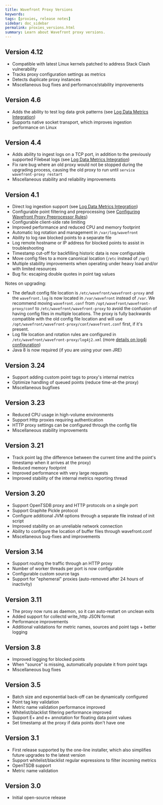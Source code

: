 ```yaml
---
title: Wavefront Proxy Versions
keywords:
tags: [proxies, release notes]
sidebar: doc_sidebar
permalink: proxies_versions.html
summary: Learn about Wavefront proxy versions.
---
```

## Version 4.12
- Compatible with latest Linux kernels patched to address Stack Clash vulnerability
- Tracks proxy configuration settings as metrics
- Detects duplicate proxy instances
- Miscellaneous bug fixes and performance/stability improvements

## Version 4.6
- Adds the ability to test log data grok patterns (see [Log Data Metrics Integration](integrations_log_data.html))
- Supports native socket transport, which improves ingestion performance on Linux
 
## Version 4.4
- Adds ability to ingest logs on a TCP port, in addition to the previously supported Filebeat logs (see [Log Data Metrics Integration](integrations_log_data.html))
- Fix rare bug where an old proxy would not be stopped during the upgrading process, causing the old proxy to run until `service wavefront-proxy restart`
- Miscellaneous stability and reliability improvements
 
## Version 4.1
- Direct log ingestion support (see [Log Data Metrics Integration](integrations_log_data.html))
- Configurable point filtering and preprocessing (see [Configuring Wavefront Proxy Preprocessor Rules](proxies_preprocessor_rules.html))
- Configurable client-side rate limiting
- Improved performance and reduced CPU and memory footprint
- Automatic log rotation and management in `/var/log/wavefront`
- Ability to log raw blocked points to a separate file  
- Log remote hostname or IP address for blocked points to assist in troubleshooting  
- Timestamp cut-off for backfilling historic data is now configurable
- Move config files to a more canonical location (`/etc` instead of `/opt`)
- Multiple stability improvements when operating under heavy load and/or with limited resources 
- Bug fix: escaping double quotes in point tag values
 
Notes on upgrading:

- The default config file location is `/etc/wavefront/wavefront-proxy` and the `wavefront.log` is now located in `/var/wavefront` instead of `/var`. We recommend moving `wavefront.conf` from `/opt/wavefront/wavefront-proxy/conf` to `/etc/wavefront/wavefront-proxy` to avoid the confusion of having config files in multiple locations. The proxy is fully backwards compatible with the old config file location and will use `/opt/wavefront/wavefront-proxy/conf/wavefront.conf` first, if it's present.
- Log file location and rotation rules are configured in `/etc/wavefront/wavefront-proxy/log4j2.xml` (more [details on log4j configuration](https://logging.apache.org/log4j/2.x/manual/configuration.html#XML))
- Java 8 is now required (if you are using your own JRE)
 
## Version 3.24
- Support adding custom point tags to proxy's internal metrics
- Optimize handling of queued points (reduce time-at-the proxy)
- Miscellaneous bugfixes
 
## Version 3.23
- Reduced CPU usage in high-volume environments
- Support Http proxies requiring authentication
- HTTP proxy settings can be configured through the config file
- Miscellaneous stability improvements
 
## Version 3.21
- Track point lag (the difference between the current time and the point's timestamp when it arrives at the proxy)
- Reduced memory footprint
- Improved performance with very large requests
- Improved stability of the internal metrics reporting thread
 
## Version 3.20
- Support OpenTSDB proxy and HTTP protocols on a single port
- Support Graphite Pickle protocol
- Configure additional JVM options through a separate file instead of init script
- Improved stability on an unreliable network connection  
- Ability to configure the location of buffer files through wavefront.conf
- Miscellaneous bug-fixes and improvements
 
## Version 3.14
- Support routing the traffic through an HTTP proxy
- Number of worker threads per port is now configurable
- Configurable custom source tags
- Support for "ephemeral" proxies (auto-removed after 24 hours of inactivity)
 
## Version 3.11
- The proxy now runs as daemon, so it can auto-restart on unclean exits
- Added support for collectd write_http JSON format
- Performance improvements
- Additional validations for metric names, sources and point tags + better logging
 
## Version 3.8
- Improved logging for blocked points
- When "source" is missing, automatically populate it from point tags
- Miscellaneous bug fixes
 
## Version 3.5
- Batch size and exponential back-off can be dynamically configured
- Point tag key validation
- Metric name validation performance improved
- Whitelist/blacklist filtering performance improved
- Support E+ and e+ annotation for floating data point values
- Set timestamp at the proxy if data points don't have one
 
## Version 3.1
- First release supported by the one-line installer, which also simplifies future upgrades to the latest version
- Support whitelist/blacklist regular expressions to filter incoming metrics
- OpenTSDB support
- Metric name validation
 
## Version 3.0
- Initial open-source release


